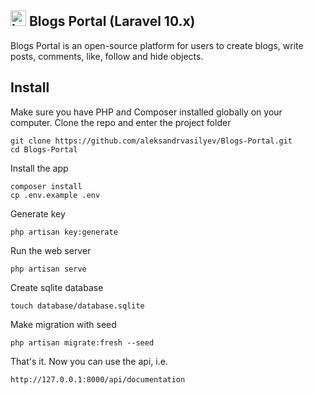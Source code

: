 ## <img src="https://raw.githubusercontent.com/laravel/art/master/laravel-logo.png" width="25" alt="Laravel Logo"> Blogs Portal (Laravel 10.x)

Blogs Portal is an open-source platform for users to create blogs, write posts, comments, like, follow and hide objects.

## Install

Make sure you have PHP and Composer installed globally on your computer.
Clone the repo and enter the project folder

```
git clone https://github.com/aleksandrvasilyev/Blogs-Portal.git
cd Blogs-Portal
```

Install the app

```
composer install
cp .env.example .env
```

Generate key

```
php artisan key:generate
```

Run the web server

```
php artisan serve
```

Create sqlite database

```
touch database/database.sqlite
```

Make migration with seed

```
php artisan migrate:fresh --seed
```

That's it. Now you can use the api, i.e.

```
http://127.0.0.1:8000/api/documentation
```
